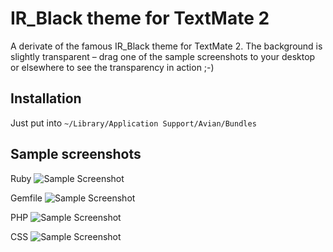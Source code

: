 # IR_Black theme for TextMate 2

A derivate of the famous IR_Black theme for TextMate 2. The background is slightly transparent – drag one of the sample screenshots to your desktop or elsewhere to see the transparency in action ;-)

## Installation

Just put into  `~/Library/Application Support/Avian/Bundles`

## Sample screenshots

Ruby
![Sample Screenshot](http://stuff.imeos.org/persistent/IR_Black_ruby.png)

Gemfile
![Sample Screenshot](http://stuff.imeos.org/persistent/IR_Black_rubygem.png)

PHP
![Sample Screenshot](http://stuff.imeos.org/persistent/IR_Black_php.png)

CSS
![Sample Screenshot](http://stuff.imeos.org/persistent/IR_Black_css.png)
